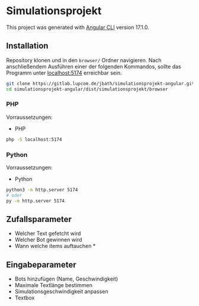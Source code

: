 # Simulationsprojekt

This project was generated with [Angular CLI](https://github.com/angular/angular-cli) version 17.1.0.

## Installation

Repository klonen und in den `browser/` Ordner navigieren. Nach anschließendem Ausführen einer der folgenden Kommandos, sollte das Programm unter [localhost:5174](localhost:5174) erreichbar sein.

```bash
git clone https://gitlab.lupcom.de/jbath/simulationsprojekt-angular.git
cd simulationsprojekt-angular/dist/simulationsprojekt/browser
```

### PHP

Vorraussetzungen:
- PHP


```bash
php -S localhost:5174
```

### Python

Vorraussetzungen:
- Python

```bash
python3 -m http.server 5174
# oder
py -m http.server 5174
```

## Zufallsparameter

- Welcher Text gefetcht wird
- Welcher Bot gewinnen wird
- Wann welche items auftauchen *

## Eingabeparameter

- Bots hinzufügen (Name, Geschwindigkeit)
- Maximale Textlänge bestimmen
- Simulationsgeschwindigkeit anpassen
- Textbox